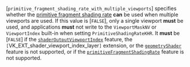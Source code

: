 [`primitive_fragment_shading_rate_with_multiple_viewports`] specifies
    whether the [primitive
    fragment shading rate](https://www.khronos.org/registry/vulkan/specs/1.3-extensions/html/vkspec.html#primsrast-fragment-shading-rate-primitive) **can**  be used when multiple viewports are used.
    If this value is [`FALSE`], only a single viewport  **must**  be used,
    and applications  **must**  not write to the
    `ViewportMaskNV` or
    `ViewportIndex` built-in when setting `PrimitiveShadingRateKHR`.
    It  **must**  be [`FALSE`] if
    the [`shaderOutputViewportIndex`](https://www.khronos.org/registry/vulkan/specs/1.3-extensions/html/vkspec.html#features-shaderOutputViewportIndex) feature,
    the `[`VK_EXT_shader_viewport_index_layer`]` extension,
or
    the [`geometryShader`](https://www.khronos.org/registry/vulkan/specs/1.3-extensions/html/vkspec.html#features-geometryShader) feature is not
    supported, or if the [`primitiveFragmentShadingRate`](https://www.khronos.org/registry/vulkan/specs/1.3-extensions/html/vkspec.html#features-primitiveFragmentShadingRate) feature is not supported.